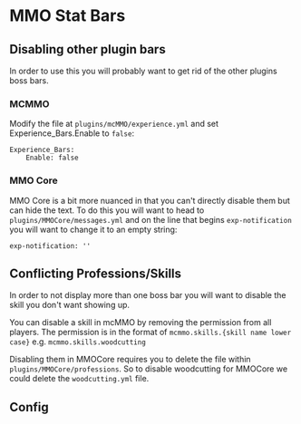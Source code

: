 # MMO Stat Bars

## Disabling other plugin bars
In order to use this you will probably want to get rid of the other plugins boss bars.

### MCMMO
Modify the file at `plugins/mcMMO/experience.yml` and set Experience_Bars.Enable to `false`:

```
Experience_Bars:
    Enable: false
```

### MMO Core
MMO Core is a bit more nuanced in that you can't directly disable them but can hide the text.
To do this you will want to head to `plugins/MMOCore/messages.yml` and on the line that begins
`exp-notification` you will want to change it to an empty string:
```
exp-notification: ''
```

## Conflicting Professions/Skills
In order to not display more than one boss bar you will want to disable the skill you don't want showing up.

You can disable a skill in mcMMO by removing the permission from all players.
The permission is in the format of `mcmmo.skills.{skill name lower case}` e.g. `mcmmo.skills.woodcutting`

Disabling them in MMOCore requires you to delete the file within `plugins/MMOCore/professions`. So to disable
woodcutting for MMOCore we could delete the `woodcutting.yml` file.

## Config